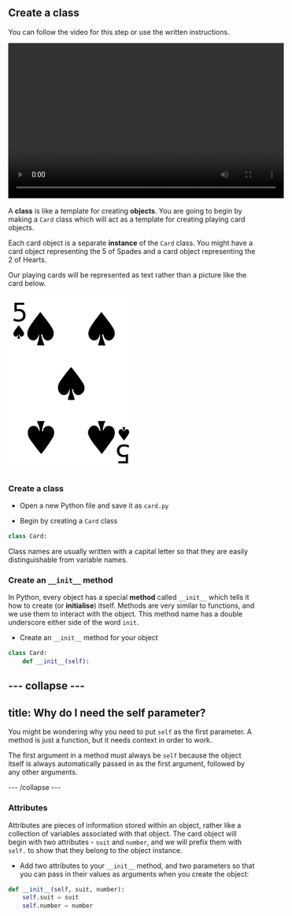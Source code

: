 ## Create a class

You can follow the video for this step or use the written instructions.

<video width="560" height="315" controls>
<source src="resources/clip1.mp4" type="video/mp4">
Your browser does not support the video tag, try FireFox or Chrome
</video>

A **class** is like a template for creating **objects**. You are going to begin by making a `Card` class which will act as a template for creating playing card objects.

Each card object is a separate **instance** of the `Card` class. You might have a card object representing the 5 of Spades and a card object representing the 2 of Hearts.

Our playing cards will be represented as text rather than a picture like the card below.

![Five of spades](images/five-of-spades.png)

### Create a class

+ Open a new Python file and save it as `card.py`

+ Begin by creating a `Card` class

```python
class Card:
```

Class names are usually written with a capital letter so that they are easily distinguishable from variable names.

### Create an `__init__` method

In Python, every object has a special **method** called `__init__` which tells it how to create (or **initialise**) itself. Methods are very similar to functions, and we use them to interact with the object. This method name has a double underscore either side of the word `init`.

+ Create an `__init__` method for your object

```python
class Card:
    def __init__(self):
```

--- collapse ---
---
title: Why do I need the self parameter?
---
You might be wondering why you need to put `self` as the first parameter. A method is just a function, but it needs context in order to work.

The first argument in a method must always be `self` because the object itself is always automatically passed in as the first argument, followed by any other arguments.

--- /collapse ---

### Attributes

Attributes are pieces of information stored within an object, rather like a collection of variables associated with that object. The card object will begin with two attributes - `suit` and `number`, and we will prefix them with `self.` to show that they belong to the object instance.

+ Add two attributes to your `__init__` method, and two parameters so that you can pass in their values as arguments when you create the object:

```python
def __init__(self, suit, number):
    self.suit = suit
    self.number = number
```
